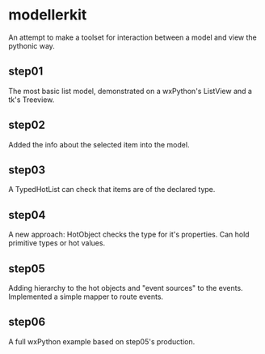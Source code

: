 modellerkit
===========

An attempt to make a toolset for interaction between a model and view the pythonic way.

step01
------
The most basic list model, demonstrated on a wxPython's ListView and a tk's Treeview.

step02
------
Added the info about the selected item into the model.

step03
------
A TypedHotList can check that items are of the declared type.

step04
------
A new approach: HotObject checks the type for it's properties. Can hold
primitive types or hot values.

step05
------
Adding hierarchy to the hot objects and "event sources" to the events.
Implemented a simple mapper to route events.

step06
------
A full wxPython example based on step05's production.
